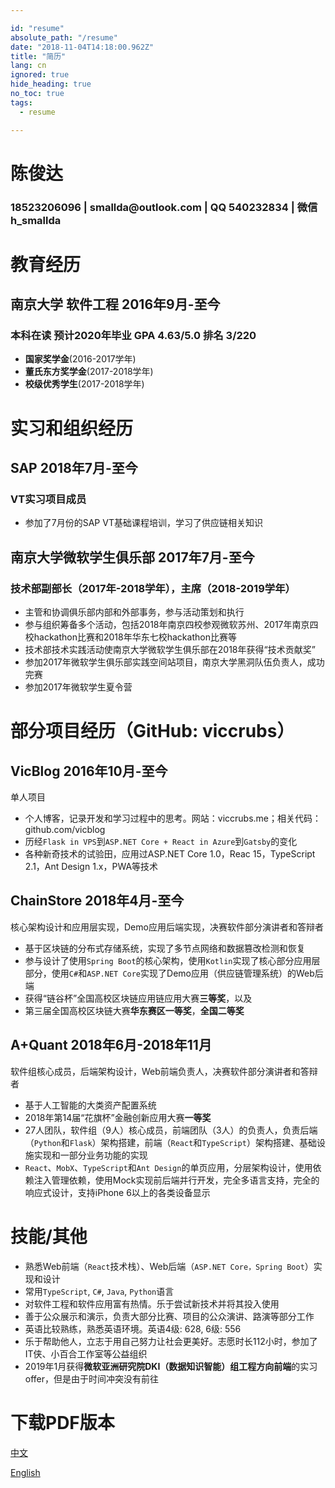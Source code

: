 ```yaml
---

id: "resume"
absolute_path: "/resume"
date: "2018-11-04T14:18:00.962Z"
title: "简历"
lang: cn
ignored: true
hide_heading: true
no_toc: true
tags:
  - resume

---
```


<resume-layout>

<h1 class="name">
陈俊达
</h1>

<h3 class="contact">18523206096 | smallda@outlook.com | QQ 540232834 | 微信 h_smallda

</h3>

# 教育经历

## 南京大学 软件工程 <span class="right">2016年9月-至今</span>

### 本科在读 预计2020年毕业 GPA 4.63/5.0 排名 3/220
- **国家奖学金**(2016-2017学年)
- **董氏东方奖学金**(2017-2018学年)
- **校级优秀学生**(2017-2018学年)

# 实习和组织经历

## SAP <span class="right">2018年7月-至今</span>
### VT实习项目成员

- 参加了7月份的SAP VT基础课程培训，学习了供应链相关知识

## 南京大学微软学生俱乐部 <span class="right">2017年7月-至今</span>
### 技术部副部长（2017年-2018学年），主席（2018-2019学年）
- 主管和协调俱乐部内部和外部事务，参与活动策划和执行
- 参与组织筹备多个活动，包括2018年南京四校参观微软苏州、2017年南京四校hackathon比赛和2018年华东七校hackathon比赛等
- 技术部技术实践活动使南京大学微软学生俱乐部在2018年获得“技术贡献奖”
- 参加2017年微软学生俱乐部实践空间站项目，南京大学黑洞队伍负责人，成功完赛
- 参加2017年微软学生夏令营

# 部分项目经历（GitHub: viccrubs）

## VicBlog <span class="right">2016年10月-至今</span>
单人项目
- 个人博客，记录开发和学习过程中的思考。网站：viccrubs.me；相关代码：github.com/vicblog
- 历经`Flask in VPS`到`ASP.NET Core + React in Azure`到`Gatsby`的变化
- 各种新奇技术的试验田，应用过ASP.NET Core 1.0，Reac 15，TypeScript 2.1，Ant Design 1.x，PWA等技术

## ChainStore <span class="right">2018年4月-至今</span>
核心架构设计和应用层实现，Demo应用后端实现，决赛软件部分演讲者和答辩者
- 基于区块链的分布式存储系统，实现了多节点网络和数据篡改检测和恢复
- 参与设计了使用`Spring Boot`的核心架构，使用`Kotlin`实现了核心部分应用层部分，使用`C#`和`ASP.NET Core`实现了Demo应用（供应链管理系统）的Web后端
- 获得“链谷杯”全国高校区块链应用链应用大赛**三等奖**，以及
- 第三届全国高校区块链大赛**华东赛区一等奖**，**全国二等奖**

## A+Quant <span class="right">2018年6月-2018年11月</span>
软件组核心成员，后端架构设计，Web前端负责人，决赛软件部分演讲者和答辩者
- 基于人工智能的大类资产配置系统
- 2018年第14届“花旗杯”金融创新应用大赛**一等奖**
- 27人团队，软件组（9人）核心成员，前端团队（3人）的负责人，负责后端（`Python`和`Flask`）架构搭建，前端（`React`和`TypeScript`）架构搭建、基础设施实现和一部分业务功能的实现
- `React`、`MobX`、`TypeScript`和`Ant Design`的单页应用，分层架构设计，使用依赖注入管理依赖，使用Mock实现前后端并行开发，完全多语言支持，完全的响应式设计，支持iPhone 6以上的各类设备显示

# 技能/其他

- 熟悉Web前端（`React`技术栈）、Web后端（`ASP.NET Core，Spring Boot`）实现和设计
- 常用`TypeScript`, `C#`, `Java`, `Python`语言
- 对软件工程和软件应用富有热情。乐于尝试新技术并将其投入使用
- 善于公众展示和演示，负责大部分比赛、项目的公众演讲、路演等部分工作
- 英语比较熟练，熟悉英语环境。英语4级: 628, 6级: 556
- 乐于帮助他人，立志于用自己努力让社会更美好。志愿时长112小时，参加了IT侠、小百合工作室等公益组织
- 2019年1月获得**微软亚洲研究院DKI（数据知识智能）组工程方向前端**的实习offer，但是由于时间冲突没有前往

# 下载PDF版本

[中文](./chinese.pdf)

[English](./english.pdf)

</resume-layout>
